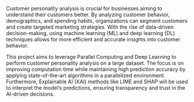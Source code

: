 Customer personality analysis is crucial for businesses aiming to understand their customers better. By analyzing customer behavior, demographics, and spending habits, organizations can segment customers and create targeted marketing strategies. With the rise of data-driven decision-making, using machine learning (ML) and deep learning (DL) techniques allows for more efficient and accurate insights into customer behavior.

This project aims to leverage Parallel Computing and Deep Learning to perform customer personality analysis on a large dataset. The focus is on improving computation time while maintaining high prediction accuracy by applying state-of-the-art algorithms in a parallelized environment. Furthermore, Explainable AI (XAI) methods like LIME and SHAP will be used to interpret the model’s predictions, ensuring transparency and trust in the AI-driven decisions.
